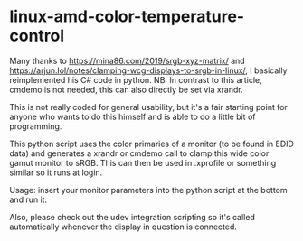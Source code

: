 # linux-amd-color-temperature-control

Many thanks to https://mina86.com/2019/srgb-xyz-matrix/ and https://arjun.lol/notes/clamping-wcg-displays-to-srgb-in-linux/, I basically reimplemented his C# code in python.
NB: In contrast to this article, cmdemo is not needed, this can also directly be set via xrandr.

This is not really coded for general usability, but it's a fair starting point for anyone who wants to do this himself and is able to do a little bit of programming.

This python script uses the color primaries of a monitor (to be found in EDID data) and generates a xrandr or cmdemo call to clamp this wide color gamut monitor to sRGB. This can then be used in .xprofile or something similar so it runs at login.

Usage: insert your monitor parameters into the python script at the bottom and run it.

Also, please check out the udev integration scripting so it's called automatically whenever the display in question is connected.
